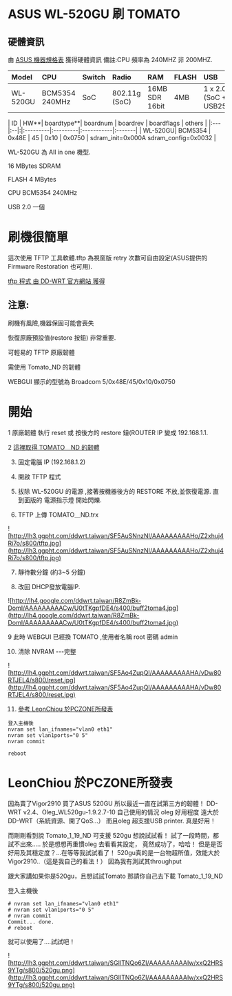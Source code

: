 # ASUS WL-520GU 刷 TOMATO #

## **硬體資訊** ##

由 [ASUS 機器規格表](http://oleg.wl500g.info/devices.html) 獲得硬體資訊 備註:CPU 頻率為 240MHZ 非 200MHZ.

| **Model** | **CPU** | **Switch** | **Radio** | **RAM** | **FLASH** | **USB** |
|:----------|:--------|:-----------|:----------|:--------|:----------|:--------|
| WL-520GU  | BCM5354 240MHz | SoC        | 802.11g (SoC) |	16MB SDR 16bit | 4MB       | 1 x 2.0 (SoC + USB2520)|


| ID | HW**| boardtype**| boardnum | boardrev | boardflags | others |
|:---|:--|:|:---------|:---------|:-----------|:-------|
| WL-520GU| BCM5354 | 0x48E | 45       | 0x10     | 0x0750     | sdram\_init=0x000A sdram\_config=0x0032 |

WL-520GU 為 All in one 機型.

16 MBytes SDRAM

FLASH 4 MBytes

CPU BCM5354 240MHz

USB 2.0 一個

# 刷機很簡單 #

這次使用 TFTP 工具軟體.tftp 為視窗版 retry 次數可自由設定(ASUS提供的 Firmware Restoration 也可用).

[tftp 程式 由 DD-WRT 官方網站 獲得](http://www.dd-wrt.com/dd-wrtv2/down.php?path=downloads%2Fothers%2Ftornado%2FWindows-TFTP/)


## **注意:** ##
刷機有風險,機器保固可能會喪失

恢復原廠預設值(restore 按鈕)  非常重要.

可輕易的 TFTP 原廠韌體

需使用 Tomato\_ND 的韌體

WEBGUI 顯示的型號為 Broadcom 5/0x48E/45/0x10/0x0750

# 開始 #

1 原廠韌體 執行 reset 或 按後方的 restore 鈕(ROUTER IP 變成 192.168.1.1.

2 [這裡取得 TOMATO＿ND 的韌體](http://www.polarcloud.com/tomato)

3. 固定電腦 IP (192.168.1.2)

4. 開啟 TFTP 程式

5. 拔除 WL-520GU 的電源 ,接著按機器後方的 RESTORE 不放,並恢復電源. 直到面版的 電源指示燈 開始閃爍.

6. TFTP 上傳 TOMATO＿ND.trx

![http://lh3.ggpht.com/ddwrt.taiwan/SF5AuSNnzNI/AAAAAAAAAHo/Z2xhuj4Ri7o/s800/tftp.jpg](http://lh3.ggpht.com/ddwrt.taiwan/SF5AuSNnzNI/AAAAAAAAAHo/Z2xhuj4Ri7o/s800/tftp.jpg)

7. 靜待數分鐘 (約3~5 分鐘)

8. 改回 DHCP發放電腦IP.

![http://lh4.google.com/ddwrt.taiwan/R8ZmBk-DomI/AAAAAAAAACw/U0tTKgpfDE4/s400/buff2toma4.jpg](http://lh4.google.com/ddwrt.taiwan/R8ZmBk-DomI/AAAAAAAAACw/U0tTKgpfDE4/s400/buff2toma4.jpg)

9 此時 WEBGUI 已經換 TOMATO ,使用者名稱 root 密碼 admin

10. 清除 NVRAM ---完整

![http://lh4.ggpht.com/ddwrt.taiwan/SF5Ao4ZupQI/AAAAAAAAAHA/vDw80RTJEL4/s800/reset.jpg](http://lh4.ggpht.com/ddwrt.taiwan/SF5Ao4ZupQI/AAAAAAAAAHA/vDw80RTJEL4/s800/reset.jpg)

11. [參考 LeonChiou 於PCZONE所發表](http://www.pczone.com.tw/vbb3/post/1021138/7/)
```
登入主機後
nvram set lan_ifnames="vlan0 eth1"
nvram set vlan1ports="0 5"
nvram commit

reboot
```

# LeonChiou 於PCZONE所發表 #

因為賣了Vigor2910
買了ASUS 520GU
所以最近一直在試第三方的韌體！
DD-WRT v2.4、Oleg\_WL520gu-1.9.2.7-10
自己使用的情況 oleg 好用程度 遠大於DD-WRT（系統資源、開了QoS...）
而且oleg 超支援USB printer.
真是好用！

而剛剛看到說 Tomato\_1\_19\_ND 可支援 520gu
想說試試看！ 試了一段時間，都試不出來.....
於是想想再重慣oleg 去看看其設定，
竟然成功了，哈哈！
但是是否好用及其穩定度？...在等等我試試看了！
520gu真的是一台物超所值，效能大於Vigor2910..（這是我自己的看法！）
因為我有測試其throughput

跟大家講如果你是520gu，且想試試Tomato
那請你自己去下載 Tomato\_1\_19\_ND

登入主機後
```
# nvram set lan_ifnames="vlan0 eth1"
# nvram set vlan1ports="0 5"
# nvram commit
Commit... done.
# reboot
```

就可以使用了....試試吧！

![http://lh3.ggpht.com/ddwrt.taiwan/SGIlTNQo6ZI/AAAAAAAAAIw/xxQ2HRS9YTg/s800/520gu.png](http://lh3.ggpht.com/ddwrt.taiwan/SGIlTNQo6ZI/AAAAAAAAAIw/xxQ2HRS9YTg/s800/520gu.png)




